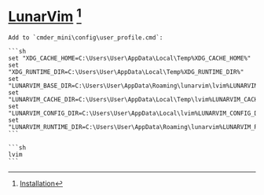 # [LunarVim](https://www.lunarvim.org/) [^1]

````{tab} Windows 10
Add to `cmder_mini\config\user_profile.cmd`:

```sh
set "XDG_CACHE_HOME=C:\Users\User\AppData\Local\Temp%XDG_CACHE_HOME%"
set "XDG_RUNTIME_DIR=C:\Users\User\AppData\Local\Temp%XDG_RUNTIME_DIR%"
set "LUNARVIM_BASE_DIR=C:\Users\User\AppData\Roaming\lunarvim\lvim%LUNARVIM_BASE_DIR%"
set "LUNARVIM_CACHE_DIR=C:\Users\User\AppData\Local\Temp\lvim%LUNARVIM_CACHE_DIR%"
set "LUNARVIM_CONFIG_DIR=C:\Users\User\AppData\Local\lvim%LUNARVIM_CONFIG_DIR%"
set "LUNARVIM_RUNTIME_DIR=C:\Users\User\AppData\Roaming\lunarvim%LUNARVIM_RUNTIME_DIR%"
```

```sh
lvim
```
````

[^1]: [Installation](https://www.lunarvim.org/docs/installation)
[^2]: [No C compiler found](https://github.com/LunarVim/Neovim-from-scratch/issues/274#issuecomment-1364584526)